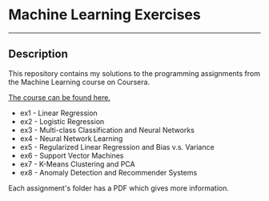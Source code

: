 # Machine Learning Exercises #

----------

## Description ##
This repository contains my solutions to the programming assignments from the Machine Learning course on Coursera.

[The course can be found here.](https://www.coursera.org/learn/machine-learning/)

- ex1 - Linear Regression
- ex2 - Logistic Regression
- ex3 - Multi-class Classification and Neural Networks
- ex4 - Neural Network Learning
- ex5 - Regularized Linear Regression and Bias v.s. Variance
- ex6 - Support Vector Machines
- ex7 - K-Means Clustering and PCA
- ex8 - Anomaly Detection and Recommender Systems

Each assignment's folder has a PDF which gives more information.
